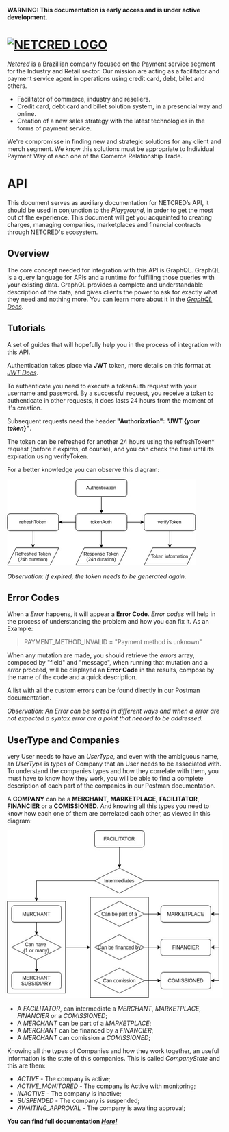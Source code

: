 **WARNING: This documentation is early access and is under active development.**
# [![NETCRED LOGO](https://netcredbrasil.com.br/wp-content/uploads/2017/01/NETCRED-Meios-de-pagamento.png)](https://netcredbrasil.com.br/)

[*Netcred*](https://netcredbrasil.com.br/) is a Brazillian company focused on the Payment service segment for the Industry and Retail sector.
Our mission are acting as a facilitator and payment service agent in operations using credit card, debt, billet and others. 


- Facilitator of commerce, industry and resellers.
- Credit card, debt card and billet solution system, in a presencial way and online.
- Creation of a new sales strategy with the latest technologies in the forms of payment service.

We're compromisse in finding new and strategic solutions for any client and merch segment. We know this solutions must be appropriate to Individual Payment Way of each one of the Comerce Relationship Trade. 


# API


This document serves as auxiliary documentation for NETCRED’s API, it should be used in conjunction to the [*Playground*](https://sandbox.netcredbrasil.com.br/), in order to get the most out of the experience. This document will get you acquainted to creating charges, managing companies, marketplaces and financial contracts through NETCRED's ecosystem.

## Overview
The core concept needed for integration with this API is GraphQL. GraphQL is a query language for APIs and a runtime for fulfilling those queries with your existing data. GraphQL provides a complete and understandable description of the data, and gives clients the power to ask for exactly what they need and nothing more. You can learn more about it in the [*GraphQL Docs*](https://graphql.org/).


## Tutorials


A set of guides that will hopefully help you in the process of integration with this API.

Authentication takes place via **JWT** token, more details on this format at [*JWT Docs*](https://jwt.io/).

To authenticate you need to execute a tokenAuth request with your username and password. By a successful request, you receive a token to authenticate in other requests, it does lasts 24 hours from the moment of it's creation. 

Subsequent requests need the header  **"Authorization": "JWT {*your token*}"**.

The token can be refreshed for another 24 hours using the refreshToken* request (before it expires, of course), and you can check the time until its expiration using verifyToken.

For a better knowledge you can observe this diagram:

![Image](https://raw.githubusercontent.com/netcredbrasil/docs/main/images/AUTHENTICATION.jpg)

*Observation: If expired, the token needs to be generated again.*


## Error Codes


When a *Error* happens, it will appear a **Error Code**. *Error codes* will help in the process of understanding the problem and how you can fix it. As an Example:

>PAYMENT_METHOD_INVALID = "Payment method is unknown"

When any mutation are made, you should retrieve the *errors* array, composed by "field" and "message", when running that mutation and a *error* proceed, will be displayed an **Error Code** in the results, compose by the name of the code and a quick description. 

A list with all the custom errors can be found directly in our Postman documentation.


*Observation: An Error can be sorted in different ways and when a error are not expected a syntax error are a point that needed to be addressed.*


## UserType and Companies


very User needs to have an *UserType*, and even with the ambiguous name, an *UserType* is types of Company that an User needs to be associated with. 
To understand the companies types and how they correlate with them, you must have to know how they work, you will be able to find a complete description of each part of the companies in our Postman documentation.


A **COMPANY** can be a **MERCHANT**, **MARKETPLACE**, **FACILITATOR**, **FINANCIER** or a **COMISSIONED**. And knowing all this types you need to know how each one of them are correlated each other, as viewed in this diagram:

![Image](https://raw.githubusercontent.com/netcredbrasil/docs/main/images/COMPANY%20TYPES.jpg)


- A *FACILITATOR*, can intermediate a *MERCHANT*, *MARKETPLACE*, *FINANCIER* or a *COMISSIONED*;
- A *MERCHANT* can be part of a *MARKETPLACE*;
- A *MERCHANT* can be financed by a *FINANCIER*;
- A *MERCHANT* can comission a *COMISSIONED*;

Knowing all the types of Companies and how they work together, an useful information is the state of this companies. This is called *CompanyState* and this are them:

- *ACTIVE* - The company is active;
- *ACTIVE_MONITORED* - The company is Active with monitoring;
- *INACTIVE* - The company is inactive;
- *SUSPENDED* - The company is suspended;
- *AWAITING_APPROVAL* - The company is awaiting approval;



**You can find full documentation [*Here!*](https://documenter.getpostman.com/view/14324610/TW6urARy#intro)**
